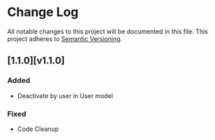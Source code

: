 # Change Log
All notable changes to this project will be documented in this file.
This project adheres to [Semantic Versioning](http://semver.org/).

## [1.1.0][v1.1.0]
### Added
- Deactivate by user in User model

### Fixed
- Code Cleanup

[1.1.0]: https://github.com/dreamfactorysoftware/dfe-common/compare/1.0.29...1.1.0


